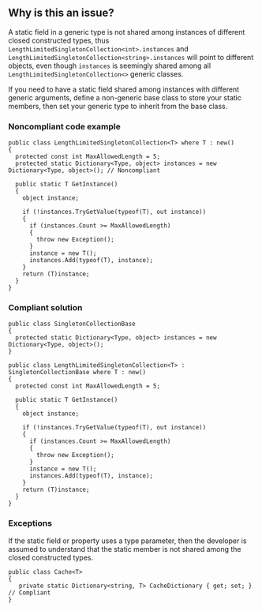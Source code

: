 ## Why is this an issue?

A static field in a generic type is not shared among instances of different closed constructed types, thus
`LengthLimitedSingletonCollection<int>.instances` and `LengthLimitedSingletonCollection<string>.instances` will
point to different objects, even though `instances` is seemingly shared among all `LengthLimitedSingletonCollection<>`
generic classes.

If you need to have a static field shared among instances with different generic arguments, define a non-generic base class to store your static
members, then set your generic type to inherit from the base class.

### Noncompliant code example

    public class LengthLimitedSingletonCollection<T> where T : new()
    {
      protected const int MaxAllowedLength = 5;
      protected static Dictionary<Type, object> instances = new Dictionary<Type, object>(); // Noncompliant
    
      public static T GetInstance()
      {
        object instance;
    
        if (!instances.TryGetValue(typeof(T), out instance))
        {
          if (instances.Count >= MaxAllowedLength)
          {
            throw new Exception();
          }
          instance = new T();
          instances.Add(typeof(T), instance);
        }
        return (T)instance;
      }
    }

### Compliant solution

    public class SingletonCollectionBase
    {
      protected static Dictionary<Type, object> instances = new Dictionary<Type, object>();
    }
    
    public class LengthLimitedSingletonCollection<T> : SingletonCollectionBase where T : new()
    {
      protected const int MaxAllowedLength = 5;
    
      public static T GetInstance()
      {
        object instance;
    
        if (!instances.TryGetValue(typeof(T), out instance))
        {
          if (instances.Count >= MaxAllowedLength)
          {
            throw new Exception();
          }
          instance = new T();
          instances.Add(typeof(T), instance);
        }
        return (T)instance;
      }
    }

### Exceptions

If the static field or property uses a type parameter, then the developer is assumed to understand that the static member is not shared among the
closed constructed types.

    public class Cache<T>
    {
       private static Dictionary<string, T> CacheDictionary { get; set; } // Compliant
    }